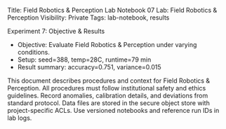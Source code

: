 Title: Field Robotics & Perception Lab Notebook 07
Lab: Field Robotics & Perception
Visibility: Private
Tags: lab-notebook, results

Experiment 7: Objective & Results
- Objective: Evaluate Field Robotics & Perception under varying conditions.
- Setup: seed=388, temp=28C, runtime=79 min
- Result summary: accuracy=0.751, variance=0.015

This document describes procedures and context for Field Robotics & Perception.
All procedures must follow institutional safety and ethics guidelines.
Record anomalies, calibration details, and deviations from standard protocol.
Data files are stored in the secure object store with project-specific ACLs.
Use versioned notebooks and reference run IDs in lab logs.
